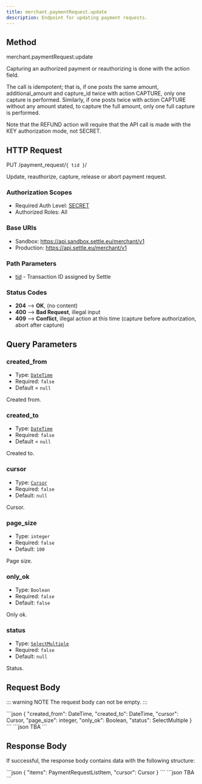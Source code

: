 ```yaml
---
title: merchant.paymentRequest.update
description: Endpoint for updating payment requests.
---
```


## Method

<div class="md-api_reference_method_heading">

merchant.paymentRequest.update

</div>

Capturing an authorized payment or reauthorizing is done with the action field.

The call is idempotent; that is, if one posts the same amount, additional_amount and capture_id twice with action CAPTURE, only one capture is performed. Similarly, if one posts twice with action CAPTURE without any amount stated, to capture the full amount, only one full capture is performed.

Note that the REFUND action will require that the API call is made with the KEY authorization mode, not SECRET.


## HTTP Request

<div class="md-api_reference_FiraCode">

<div class="md-api_reference_request_heading">

<span class="badge put">PUT</span> /payment_request/`{ tid }`/

</div>

Update, reauthorize, capture, release or abort payment request.

### Authorization Scopes

* Required Auth Level: [SECRET](/guides/authentication/#authentication-using-secret)
* Authorized Roles: All

### Base URIs

* Sandbox: <span class="url">https://api.sandbox.settle.eu/merchant/v1</span>
* Production: <span class="url">https://api.settle.eu/merchant/v1</span>

### Path Parameters

* [tid](/api/resources/types/#paymentrequestlistitem) - Transaction ID assigned by Settle

### Status Codes

* **204** --> **OK**, (no content)
* **400** --> **Bad Request**, illegal input
* **409** --> **Conflict**, illegal action at this time (capture before authorization, abort after capture)

</div>

## Query Parameters

<div class="md-api_reference_FiraCode">

### created_from

- Type: [`DateTime`](/api/resources/types/#datetime)
- Required: `false`
- Default = `null`

Created from.

### created_to

- Type: [`DateTime`](/api/resources/types/#datetime)
- Required: `false`
- Default = `null`

Created to.

### cursor

- Type: [`Cursor`](/api/resources/types/#cursor)
- Required: `false`
- Default: `null`

Cursor.

### page_size

- Type: `integer`
- Required: `false`
- Default: `100`

Page size.

### only_ok

- Type: `Boolean`
- Required: `false`
- Default: `false`

Only ok.

### status

- Type: [`SelectMultiple`](/api/resources/types/#selectmultiple)
- Required: `false`
- Default: `null`

Status.

</div>

## Request Body

::: warning NOTE
The request body can not be empty.
:::

<code-group>
<code-block title="Types">
```json
{
  "created_from": DateTime,
  "created_to": DateTime,
  "cursor": Cursor,
  "page_size": integer,
  "only_ok": Boolean,
  "status": SelectMultiple
}
```
</code-block>

<code-block title="Example">
```json
TBA
```
</code-block>
</code-group>

## Response Body

If successful, the response body contains data with the following structure:

<code-group>
<code-block title="Types">
```json
{
  "items": PaymentRequestListItem,
  "cursor": Cursor
}
```
</code-block>

<code-block title="Example">
```json
TBA
```
</code-block>
</code-group>
